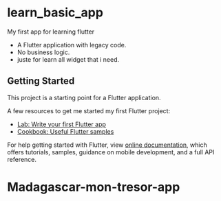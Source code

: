 # learn_basic_app

My first app for learning flutter
- A Flutter application with legacy code.
- No business logic.
- juste for learn all widget that i need.


## Getting Started

This project is a starting point for a Flutter application.

A few resources to get me started my first Flutter project:

- [Lab: Write your first Flutter app](https://flutter.dev/docs/get-started/codelab)
- [Cookbook: Useful Flutter samples](https://flutter.dev/docs/cookbook)

For help getting started with Flutter, view
[online documentation](https://flutter.dev/docs), which offers tutorials,
samples, guidance on mobile development, and a full API reference.

# Madagascar-mon-tresor-app

